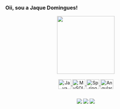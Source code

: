 ### Oii, sou a Jaque Domingues!
<div align="center">
  <a href="https://github.com/Jaquedmonteiro">
  <img height="180em" src="https://github-readme-stats.vercel.app/api?username=Jaquedmonteiro&show_icons=true&theme=dracula&include_all_commits=true&count_private=true"/>
</div>
 
<div style="display: inline_block"><br>
 <div align="center">
  <img align="center" alt="Java" height="30" width="40" src="https://cdn.jsdelivr.net/gh/devicons/devicon/icons/java/java-original.svg">
  <img align="center" alt="MySQL" height="30" width="40" src="https://cdn.jsdelivr.net/gh/devicons/devicon/icons/mysql/mysql-original.svg">
  <img align="center" alt="Spring" height="30" width="40" src="https://cdn.jsdelivr.net/gh/devicons/devicon/icons/spring/spring-original.svg">
  <img align="center" alt="Angular" height="30" width="40" src="https://cdn.jsdelivr.net/gh/devicons/devicon/icons/angularjs/angularjs-plain.svg">
</div></div>
  
  ##
 
<div> <div align="center">
  <a href="https://www.instagram.com/jaquedmonteiro" target="_blank"><img src="https://img.shields.io/badge/-Instagram-%23E4405F?style=for-the-badge&logo=instagram&logoColor=white" target="_blank"></a>
  <a href = "mailto:jaquem.rs@hotmail.com"><img src="https://img.shields.io/badge/Outlook-0078D4?style=for-the-badge&logo=outlook&logoColor=white" target="_blank"></a>
  <a href="https://www.linkedin.com/in/jaquedmonteiro/" target="_blank"><img src="https://img.shields.io/badge/-LinkedIn-%230077B5?style=for-the-badge&logo=linkedin&logoColor=white" target="_blank"></a> </div>
</div>
